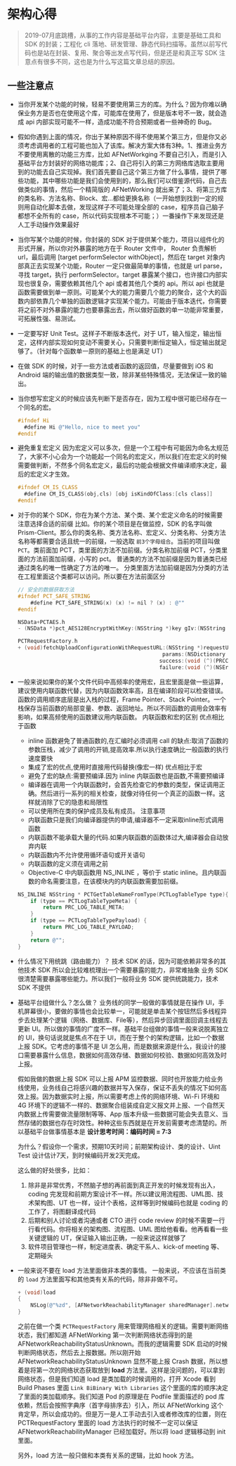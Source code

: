 # 架构心得

> 2019-07月底跳槽，从事的工作内容是基础平台内容，主要是基础工具和 SDK 的封装；工程化 cli 落地、研发管理、静态代码扫描等。虽然以前写代码也是站在封装、复用、聚合等出发点写代码，但是还是和真正写 SDK 注意点有很多不同，这也是为什么写这篇文章总结的原因。


## 一些注意点

- 当你开发某个功能的时候，轻易不要使用第三方的库。为什么？因为你难以确保业务方是否也在使用这个库，可能库在使用了，但是版本号不一致，就会造成 api 内部实现可能不一样，造成功能不符合预期或者一些神奇的 Bug。
- 假如你遇到上面的情况，你出于某种原因不得不使用某个第三方，但是你又必须考虑调用者的工程可能也加入了该库。解决方案大体有3种。1、推进业务方不要使用离散的功能三方库，比如 AFNetWorkging 不要自己引入，而是引入基础平台方封装好的网络功能库；2、自己将引入的第三方网络库选取主要用到的功能去自己实现掉。我们首先要自己这个第三方做了什么事情，提供了哪些功能，其中哪些功能是我们会使用到的，那么我们可以借鉴源代码，自己去做类似的事情，然后一个精简版的 AFNetWorking 就出来了；3、将第三方库的类名称、方法名称、Block、宏...都给更换名称（一开始想到找到一定的规则用自动化脚本去做，发现这样子不可能处理全部的 case，程序员自己脑子都想不全所有的 case，所以代码实现根本不可能；）一番操作下来发现还是人工手动操作效果最好
- 当你写某个功能的时候，你封装的 SDK 对于提供某个能力，项目以组件化的形式开展，所以你对外暴露的地方在于 Router 文件中， Router 负责解析 url，最后调用 [target performSelector withObject]，然后在 target 对象内部真正去实现某个功能，Router 一定只做最简单的事情，也就是 url parse，寻找 target，执行 performSelector。target 暴露某个接口，也许接口内部实现也很复杂，需要依赖其他几个 api 或者其他几个类的 api。所以 api 也就是函数需要做到单一原则。可能某个大的能力需要几个能力的聚合，这个大的函数内部依靠几个单独的函数逻辑才实现某个能力。可能由于版本迭代，你需要将之前不对外暴露的能力也要暴露出去，所以做好函数的单一功能非常重要，可拓展性强、易测试。
- 一定要写好 Unit Test。这样子不断版本迭代，对于 UT，输入恒定，输出恒定，这样内部实现如何变动不需要关心，只需要判断恒定输入，恒定输出就足够了。（针对每个函数单一原则的基础上也是满足 UT）
- 在做 SDK 的时候，对于一些方法或者函数的返回值，尽量要做到 iOS 和 Android 端的输出值的数据类型一致，除非某些特殊情况，无法保证一致的输出。
- 当你想写宏定义的时候应该先判断下是否存在，因为工程中很可能已经存在一个同名的宏。
  ```Objective-C
  #ifndef Hi
    #define Hi @"Hello, nice to meet you"
  #endif
  ```
- 避免重复宏定义
  因为宏定义可以多次，但是一个工程中有可能因为命名太规范了，大家不小心会为一个功能起一个同名的宏定义，所以我们在宏定义的时候需要做判断，不然多个同名宏定义，最后的功能会根据文件编译顺序决定，最后的宏定义才生效。
  ```Objective-c
  #ifndef CM_IS_CLASS
    #define CM_IS_CLASS(obj,cls) [obj isKindOfClass:[cls class]]
  #endif
  ```
- 对于你的某个 SDK，你在为某个方法、某个类、某个宏定义命名的时候需要注意选择合适的前缀
  比如。你的某个项目是在做监控，SDK 的名字叫做 Prism-Client。那么你的类名称、类方法名称、宏定义、分类名称、分类方法名称等都需要合适且统一的前缀，一般选取 `前3个字母组合`。当前的项目叫做 `PCT`。类前面加 PCT，类里面的方法不加前缀。分类名称加前缀 PCT，分类里面的方法前面加前缀，小写的 pct。
  普通类的方法不加前缀是因为普通类已经通过类名的唯一性确定了方法的唯一。
  分类里面方法加前缀是因为分类的方法在工程里面这个类都可以访问。所以要在方法前面区分
  ```Objective-C
  // 安全的数据获取方法
  #ifndef PCT_SAFE_STRING
      #define PCT_SAFE_STRING(x) (x) != nil ? (x) : @""
  #endif

  NSData+PCTAES.h
  - (NSData *)pct_AES128EncryptWithKey:(NSString *)key gIv:(NSString *)Iv;

  PCTRequestFactory.h
  + (void)fetchUploadConfigurationWithRequestURL:(NSString *)requestUrlString
                                                params:(NSDictionary *)params
                                               success:(void (^)(PRCConfigurationModel*model))success
                                               failure:(void (^)(NSError *error))failure;
  ```
  
- 一般来说如果你的某个文件代码中高频率的使用宏，且宏里面是做一些运算，建议使用内联函数代替，因为内联函数效率高，且在编译阶段可以检查错误。函数的调用顺序底层是出入栈的过程，Frame Pointer、Stack Pointer。一个栈保存当前函数的局部变量、参数、返回地址。所以不同函数的调用会效率有影响，如果高频使用的函数建议用内联函数。
  内联函数和宏的区别
  优点相比于函数
  
  - inline 函数避免了普通函数的,在汇编时必须调用 call 的缺点:取消了函数的参数压栈，减少了调用的开销,提高效率.所以执行速度确比一般函数的执行速度要快
  - 集成了宏的优点,使用时直接用代码替换(像宏一样)
  优点相比于宏
  - 避免了宏的缺点:需要预编译.因为 inline 内联函数也是函数,不需要预编译
  - 编译器在调用一个内联函数时，会首先检查它的参数的类型，保证调用正确。然后进行一系列的相关检查，就像对待任何一个真正的函数一样。这样就消除了它的隐患和局限性
  - 可以使用所在类的保护成员及私有成员。
  注意事项
  - 内联函数只是我们向编译器提供的申请,编译器不一定采取inline形式调用函数
  - 内联函数不能承载大量的代码.如果内联函数的函数体过大,编译器会自动放弃内联
  - 内联函数内不允许使用循环语句或开关语句
  - 内联函数的定义须在调用之前
  - Objective-C 中内联函数用 NS_INLINE ，等价于 static inline。且内联函数的命名需要注意，在该模块内的内联函数需要加前缀。
  ```Objective-C
  NS_INLINE NSString * PCTGetTableNameFromType(PCTLogTableType type){
      if (type == PCTLogTableTypeMeta) {
          return PRC_LOG_TABLE_META;
      }
      if (type == PCTLogTableTypePayload) {
          return PRC_LOG_TABLE_PAYLOAD;
      }
      return @"";
  }
  ```
- 什么情况下用统跳（路由能力）？
  技术 SDK 的话，因为可能依赖非常多的其他技术 SDK 所以会比较难梳理出一个需要暴露的能力，非常难抽象
  业务 SDK 很清楚需要暴露哪些能力。所以我们一般将业务 SDK 提供统跳能力，技术 SDK 不提供

- 基础平台组做什么？怎么做？
  业务线的同学一般做的事情就是在操作 UI，手机屏幕很小，要做的事情也会比较单一，可能就是单击某个按钮然后多线程异步去处理某个逻辑（网络、数据库、File等），然后异步回调里面回调主线程去更新 UI。所以做的事情的广度不一样。基础平台组做的事情一般来说脱离独立的 UI，换句话说就是焦点不在于 UI，而在于整个的架构逻辑，比如一个数据上报 SDK。它考虑的事情不是 UI 怎么用，而是数据来源是什么，我设计的接口需要暴露什么信息，数据如何高效存储、数据如何校验、数据如何高效及时上报。

  假如我做的数据上报 SDK 可以上报 APM 监控数据、同时也开放能力给业务线使用，业务线自己将感兴趣的数据并写入保存，保证不丢失的情况下如何高效上报。因为数据实时上报，所以需要考虑上传的网络环境、Wi-Fi 环境和 4G 环境下的逻辑不一样的、数据聚合组装成自定义报文并上报、一个自然天内数据上传需要做流量限制等等、App 版本升级一些数据可能会失去意义、当然存储的数据也存在时效性。种种这些东西就是在开发前需要考虑清楚的。所以基础平台做事情基本是 **设计思考时间：编码时间 = 7:3**

  为什么？假设你一个需求，预期10天时间；前期架构设计、类的设计、Uint Test 设计估计7天，到时候编码开发2天完成。

  这么做的好处很多，比如：
    1. 除非是非常优秀，不然脑子想的再前面到真正开发的时候发现有出入，coding 完发现和前期方案设计不一样。所以建议用流程图、UML图、技术架构图、UT 也一样，设计个表格，这样等到时候编码也就是 coding 的工作了，将图翻译成代码
    2. 后期和别人讨论或者沟通或者 CTO 进行 code review 的时候不需要一行行看代码。你将相关的架构图、流程图、UML 图给他看看。他再看看一些关键逻辑的 UT，保证输入输出正确，一般来说这样就够了
    3. 软件项目管理也一样，制定进度表、确定干系人、kick-of meeting 等、定期碰头

- 一般来说不要在  load 方法里面做非本类的事情。
  一般来说，不应该在当前类的 `load` 方法里面写和其他类有关系的代码，除非非做不可。
  ```Objective-C
  + (void)load
  {
      NSLog(@"%zd", [AFNetworkReachabilityManager sharedManager].networkReachabilityStatus);
  }
  ```
  之前在做一个类 `PCTRequestFactory` 用来管理网络相关的逻辑。需要判断网络状态，我们都知道 AFNetWorking 第一次判断网络状态得到的是 AFNetworkReachabilityStatusUnknown。而我的逻辑需要 SDK 启动的时候判断网络状态，然后去上报数据。所以刚开始 AFNetworkReachabilityStatusUnknown 显然不能上报 Crash 数据，所以想着是将第一次的网络状态获取放到 **load** 方法里。这样是没问题的，可以拿到网络状态，但是我们知道 load 是类加载的时候调用的，打开 Xcode 看到 Build Phases 里面 `Link BiBinary With Libraries` 这个里面的库的顺序决定了里面的类加载顺序。我们知道 Pod 的原理是在 Podfile 里面描述的 pod 库依赖，然后会按照字典序（首字母排序去）引入，所以 AFNetWorking 这个肯定早，所以会成功的。但是万一是人工手动去引入或者修改库的位置，则在 PCTRequestFactory 里面的 load 方法执行的时候不一定可以保证 AFNetworkReachabilityManager 已经加载好。所以将 load 逻辑移动到 init 里面。

  另外，load 方法一般只做和本类有关系的逻辑，比如 hook 方法。